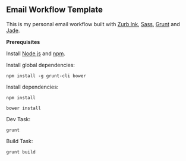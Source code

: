 ## Email Workflow Template

This is my personal email workflow built with [Zurb Ink](http://zurb.com/ink/), [Sass](http://sass-lang.com/), [Grunt](http://gruntjs.com/) and [Jade](http://jade-lang.com/).

**Prerequisites**

Install [Node.js](https://nodejs.org/) and [npm](https://www.npmjs.com/).

Install global dependencies:
```
npm install -g grunt-cli bower
```

Install dependencies:
```
npm install
```
```
bower install
```

Dev Task:
```
grunt
```

Build Task:
```
grunt build
```
